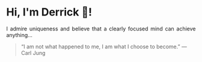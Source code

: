 # Hi, I'm Derrick 👋!
<p align="justify">I admire uniqueness and believe that a clearly focused mind can achieve anything...</p> 
<!-- #quote-start -->
<blockquote>&ldquo;I am not what happened to me, I am what I choose to become.&rdquo; &mdash; <footer>Carl Jung</footer></blockquote>
<!-- #quote-end -->
